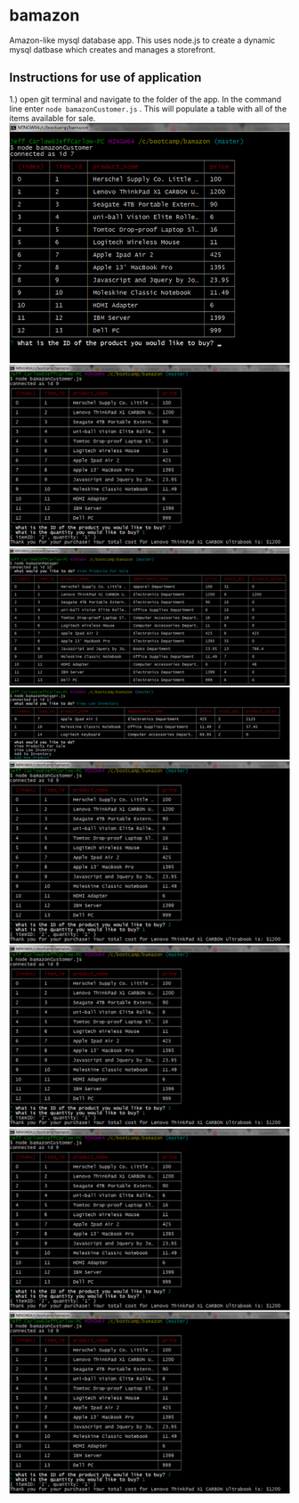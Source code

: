 # bamazon
Amazon-like mysql database app. This uses node.js to create a dynamic mysql datbase which creates and manages a storefront.

## Instructions for use of application

1.) open git terminal and navigate to the folder of the app. In the command line enter `node bamazonCustomer.js` . This will populate a table with all of the items available for sale.
![Bamazon Customer items](images/bamazonCustomercommandscreen.png)
![Bamazon Customer item selection](images/customeritemselection.png)
![Bamazon Manager View Products](images/manager_viewproducts.png)
![Bamazon Manager View Low Inventory](images/lowinventory.png)
![Bamazon Customer item selection](images/customeritemselection.png)
![Bamazon Customer item selection](images/customeritemselection.png)
![Bamazon Customer item selection](images/customeritemselection.png)
![Bamazon Customer item selection](images/customeritemselection.png)
